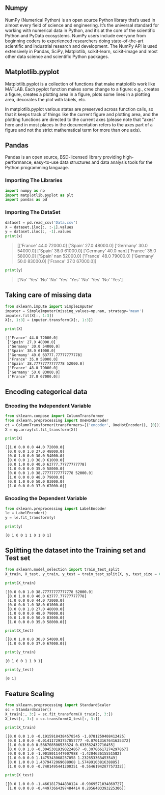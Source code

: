 ## Numpy
NumPy (Numerical Python) is an open source Python library that’s used in almost every field of science and engineering. It’s the universal standard for working with numerical data in Python, and it’s at the core of the scientific Python and PyData ecosystems. NumPy users include everyone from beginning coders to experienced researchers doing state-of-the-art scientific and industrial research and development. The NumPy API is used extensively in Pandas, SciPy, Matplotlib, scikit-learn, scikit-image and most other data science and scientific Python packages.

## Matplotlib.pyplot
Matplotlib.pyplot is a collection of functions that make matplotlib work like MATLAB. Each pyplot function makes some change to a figure: e.g., creates a figure, creates a plotting area in a figure, plots some lines in a plotting area, decorates the plot with labels, etc.

In matplotlib.pyplot various states are preserved across function calls, so that it keeps track of things like the current figure and plotting area, and the plotting functions are directed to the current axes (please note that "axes" here and in most places in the documentation refers to the axes part of a figure and not the strict mathematical term for more than one axis).

## Pandas
Pandas is an open source, BSD-licensed library providing high-performance, easy-to-use data structures and data analysis tools for the Python programming language.

### Importing The Libraries

```python
import numpy as np
import matplotlib.pyplot as plt
import pandas as pd
```
### Importing The DataSet
```python
dataset = pd.read_csv('Data.csv')
X = dataset.iloc[:, :-1].values
y = dataset.iloc[:, -1].values
print(x)
```
>[['France' 44.0 72000.0]
 ['Spain' 27.0 48000.0]
 ['Germany' 30.0 54000.0]
 ['Spain' 38.0 61000.0]
 ['Germany' 40.0 nan]
 ['France' 35.0 58000.0]
 ['Spain' nan 52000.0]
 ['France' 48.0 79000.0]
 ['Germany' 50.0 83000.0]
 ['France' 37.0 67000.0]]

```python
print(y)
```

>['No' 'Yes' 'No' 'No' 'Yes' 'Yes' 'No' 'Yes' 'No' 'Yes']

## Taking care of missing data


```python
from sklearn.impute import SimpleImputer
imputer = SimpleImputer(missing_values=np.nan, strategy='mean')
imputer.fit(X[:, 1:3])
X[:, 1:3] = imputer.transform(X[:, 1:3])
```


```python
print(X)
```

    [['France' 44.0 72000.0]
     ['Spain' 27.0 48000.0]
     ['Germany' 30.0 54000.0]
     ['Spain' 38.0 61000.0]
     ['Germany' 40.0 63777.77777777778]
     ['France' 35.0 58000.0]
     ['Spain' 38.77777777777778 52000.0]
     ['France' 48.0 79000.0]
     ['Germany' 50.0 83000.0]
     ['France' 37.0 67000.0]]


## Encoding categorical data

### Encoding the Independent Variable


```python
from sklearn.compose import ColumnTransformer
from sklearn.preprocessing import OneHotEncoder
ct = ColumnTransformer(transformers=[('encoder', OneHotEncoder(), [0])], remainder='passthrough')
X = np.array(ct.fit_transform(X))
```


```python
print(X)
```

    [[1.0 0.0 0.0 44.0 72000.0]
     [0.0 0.0 1.0 27.0 48000.0]
     [0.0 1.0 0.0 30.0 54000.0]
     [0.0 0.0 1.0 38.0 61000.0]
     [0.0 1.0 0.0 40.0 63777.77777777778]
     [1.0 0.0 0.0 35.0 58000.0]
     [0.0 0.0 1.0 38.77777777777778 52000.0]
     [1.0 0.0 0.0 48.0 79000.0]
     [0.0 1.0 0.0 50.0 83000.0]
     [1.0 0.0 0.0 37.0 67000.0]]


### Encoding the Dependent Variable


```python
from sklearn.preprocessing import LabelEncoder
le = LabelEncoder()
y = le.fit_transform(y)
```


```python
print(y)
```

    [0 1 0 0 1 1 0 1 0 1]


## Splitting the dataset into the Training set and Test set


```python
from sklearn.model_selection import train_test_split
X_train, X_test, y_train, y_test = train_test_split(X, y, test_size = 0.2, random_state = 1)
```


```python
print(X_train)
```

    [[0.0 0.0 1.0 38.77777777777778 52000.0]
     [0.0 1.0 0.0 40.0 63777.77777777778]
     [1.0 0.0 0.0 44.0 72000.0]
     [0.0 0.0 1.0 38.0 61000.0]
     [0.0 0.0 1.0 27.0 48000.0]
     [1.0 0.0 0.0 48.0 79000.0]
     [0.0 1.0 0.0 50.0 83000.0]
     [1.0 0.0 0.0 35.0 58000.0]]



```python
print(X_test)
```

    [[0.0 1.0 0.0 30.0 54000.0]
     [1.0 0.0 0.0 37.0 67000.0]]



```python
print(y_train)
```

    [0 1 0 0 1 1 0 1]



```python
print(y_test)
```

    [0 1]


## Feature Scaling


```python
from sklearn.preprocessing import StandardScaler
sc = StandardScaler()
X_train[:, 3:] = sc.fit_transform(X_train[:, 3:])
X_test[:, 3:] = sc.transform(X_test[:, 3:])
```


```python
print(X_train)
```

    [[0.0 0.0 1.0 -0.19159184384578545 -1.0781259408412425]
     [0.0 1.0 0.0 -0.014117293757057777 -0.07013167641635372]
     [1.0 0.0 0.0 0.566708506533324 0.633562432710455]
     [0.0 0.0 1.0 -0.30453019390224867 -0.30786617274297867]
     [0.0 0.0 1.0 -1.9018011447007988 -1.420463615551582]
     [1.0 0.0 0.0 1.1475343068237058 1.232653363453549]
     [0.0 1.0 0.0 1.4379472069688968 1.5749910381638885]
     [1.0 0.0 0.0 -0.7401495441200351 -0.5646194287757332]]



```python
print(X_test)
```

    [[0.0 1.0 0.0 -1.4661817944830124 -0.9069571034860727]
     [1.0 0.0 0.0 -0.44973664397484414 0.2056403393225306]]
